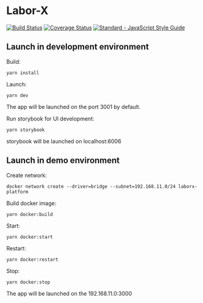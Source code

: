 # Labor-X
[![Build Status](https://travis-ci.org/ChronoBank/Labor-X.svg?branch=master)](https://travis-ci.org/ChronoBank/Labor-X) [![Coverage Status](https://coveralls.io/repos/github/ChronoBank/Labor-X/badge.svg?branch=master)](https://coveralls.io/github/ChronoBank/Labor-X?branch=master) [![Standard - JavaScript Style Guide](https://img.shields.io/badge/code_style-standard-brightgreen.svg)](https://standardjs.com)

## Launch in development environment

Build:
```
yarn install
```

Launch:
```
yarn dev
```

The app will be launched on the port 3001 by default.

Run storybook for UI development:
```
yarn storybook
```

storybook will be launched on localhost:6006

## Launch in demo environment

Create network:
```
docker network create --driver=bridge --subnet=192.168.11.0/24 laborx-platform
```

Build docker image:
```
yarn docker:build
```

Start:
```
yarn docker:start
```


Restart:
```
yarn docker:restart
```

Stop:
```
yarn docker:stop
```

The app will be launched on the 192.168.11.0:3000


